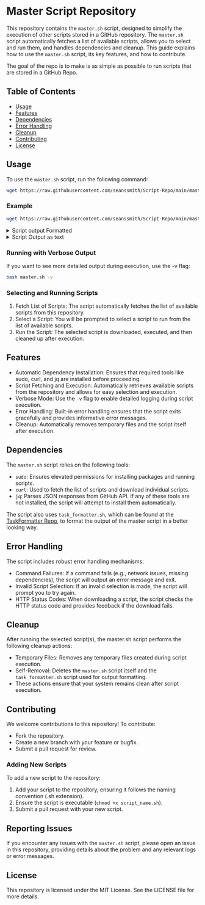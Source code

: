 # Master Script Repository

This repository contains the `master.sh` script, designed to simplify the execution of other scripts stored in a GitHub repository. The `master.sh` script automatically fetches a list of available scripts, allows you to select and run them, and handles dependencies and cleanup. This guide explains how to use the `master.sh` script, its key features, and how to contribute.

The goal of the repo is to make is as simple as possible to run scripts that are stored in a GitHub Repo.

## Table of Contents

- [Usage](#usage)
- [Features](#features)
- [Dependencies](#dependencies)
- [Error Handling](#error-handling)
- [Cleanup](#cleanup)
- [Contributing](#contributing)
- [License](#license)

## Usage

To use the `master.sh` script, run the following command:

```bash
wget https://raw.githubusercontent.com/seanssmith/Script-Repo/main/master.sh -O master.sh && bash master.sh
```

### Example

```bash
wget https://raw.githubusercontent.com/seanssmith/Script-Repo/main/master.sh -O master.sh && bash master.sh
```

<details>
  <summary>Script output Formatted</summary>

[![Warp Block](https://via.placeholder.com/922x1347)](https://app.warp.dev/block/embed/evtyGCeaFfhvOIb7so4uJt)

</details>

<details>
  <summary>Script Output as text</summary>
  
```bash
Fetching list of available scripts from GitHub repository...

Available scripts:
1) Bootstrap		     3) Testing/test.sh		  5) script-template.sh
2) Scripts/lxc-bootstrap.sh  4) master.sh		  6) Quit
#? 3

Function: Example Function 1 - Status: Finished ✔
Output:
This is example function 1. ✔

Function: Example Function 2 - Status: Finished ✔
Output:
This is example function 2.
Done ✔

Function: Example Function 3 - Status: Error ✘
Output:
This is example function 3 and it will fail. ✘

Cleaned up ✔
Function: Test Reconfiguring - Status: Running...
Question? (y/n): t
Invalid choice.
Question? (y/n): y
Function: Test Reconfiguring - Status: Finished ✔

Function: Cleaning up - Status: Finished ✔
Output:
Deleted master script...
Cleaned up ✔


Test Script encountered errors!


Script interrupted or an error occurred
Would you like to run more scripts? (y/n)
n

```

</details>

### Running with Verbose Output

If you want to see more detailed output during execution, use the -v flag:

```bash
bash master.sh -v
```

### Selecting and Running Scripts

1. Fetch List of Scripts: The script automatically fetches the list of available scripts from this repository.
2. Select a Script: You will be prompted to select a script to run from the list of available scripts.
3. Run the Script: The selected script is downloaded, executed, and then cleaned up after execution.


## Features

- Automatic Dependency Installation: Ensures that required tools like sudo, curl, and jq are installed before proceeding.
- Script Fetching and Execution: Automatically retrieves available scripts from the repository and allows for easy selection and execution.
- Verbose Mode: Use the `-v` flag to enable detailed logging during script execution.
- Error Handling: Built-in error handling ensures that the script exits gracefully and provides informative error messages.
- Cleanup: Automatically removes temporary files and the script itself after execution.


## Dependencies

The `master.sh` script relies on the following tools:

- `sudo`: Ensures elevated permissions for installing packages and running scripts.
- `curl`: Used to fetch the list of scripts and download individual scripts.
- `jq`: Parses JSON responses from GitHub API.
If any of these tools are not installed, the script will attempt to install them automatically.

The script also uses `task_formatter.sh`, which can be found at the [TaskFormatter Repo](https://github.com/seanssmith/TaskFormatter/blob/main/bash_task_formatter/task_formatter.sh), to format the output of the master script in a better looking way. 

## Error Handling

The script includes robust error handling mechanisms:

- Command Failures: If a command fails (e.g., network issues, missing dependencies), the script will output an error message and exit.
- Invalid Script Selection: If an invalid selection is made, the script will prompt you to try again.
- HTTP Status Codes: When downloading a script, the script checks the HTTP status code and provides feedback if the download fails.

## Cleanup

After running the selected script(s), the master.sh script performs the following cleanup actions:

- Temporary Files: Removes any temporary files created during script execution.
- Self-Removal: Deletes the `master.sh` script itself and the `task_formatter.sh` script used for output formatting.
- These actions ensure that your system remains clean after script execution.

## Contributing

We welcome contributions to this repository! To contribute:

- Fork the repository.
- Create a new branch with your feature or bugfix.
- Submit a pull request for review.

### Adding New Scripts
To add a new script to the repository:

1. Add your script to the repository, ensuring it follows the naming convention (.sh extension).
2. Ensure the script is executable (`chmod +x script_name.sh`).
3. Submit a pull request with your new script.

## Reporting Issues
If you encounter any issues with the `master.sh` script, please open an issue in this repository, providing details about the problem and any relevant logs or error messages.

## License

This repository is licensed under the MIT License. See the LICENSE file for more details.